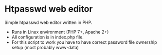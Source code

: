 # Htpasswd web editor

Simple htpasswd web editor written in PHP.

* Runs in Linux environment (PHP 7+, Apache 2+)
* All configuration is in index.php file.
* For this script to work you have to have correct password file ownership setup (most probably www-data)

